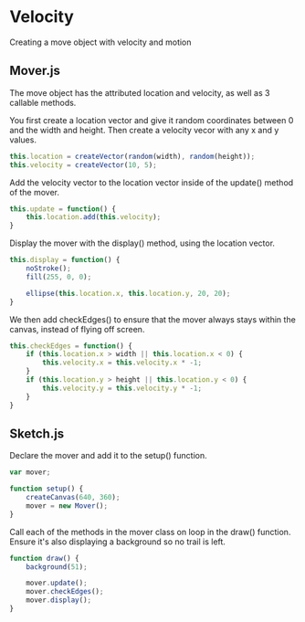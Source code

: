 # Velocity

Creating a move object with velocity and motion

## Mover.js

The move object has the attributed location and velocity, as well as 3 callable methods.

You first create a location vector and give it random coordinates between 0 and the width and height. Then create a velocity vecor with any x and y values.

```js
this.location = createVector(random(width), random(height));
this.velocity = createVector(10, 5);
```

Add the velocity vector to the location vector inside of the update() method of the mover.

```js
this.update = function() {
	this.location.add(this.velocity);
}
```

Display the mover with the display() method, using the location vector.

```js
this.display = function() {
	noStroke();
	fill(255, 0, 0);

	ellipse(this.location.x, this.location.y, 20, 20);
}
```

We then add checkEdges() to ensure that the mover always stays within the canvas, instead of flying off screen.

```js
this.checkEdges = function() {
	if (this.location.x > width || this.location.x < 0) {
		this.velocity.x = this.velocity.x * -1;
	}
	if (this.location.y > height || this.location.y < 0) {
		this.velocity.y = this.velocity.y * -1;
	}
}
```

## Sketch.js 

Declare the mover and add it to the setup() function.

```js
var mover;

function setup() {
	createCanvas(640, 360);
	mover = new Mover();
}
```

Call each of the methods in the mover class on loop in the draw() function. Ensure it's also displaying a background so no trail is left.

```js
function draw() {
	background(51);

	mover.update();
	mover.checkEdges();
	mover.display();
}
```